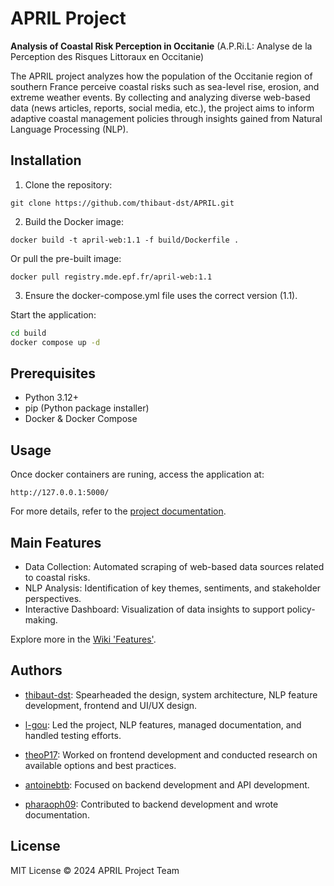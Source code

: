 # APRIL Project

**Analysis of Coastal Risk Perception in Occitanie** (A.P.Ri.L: Analyse de la Perception des Risques Littoraux en Occitanie)

The APRIL project analyzes how the population of the Occitanie region of southern France perceive coastal risks such as sea-level rise, erosion, and extreme weather events. By collecting and analyzing diverse web-based data (news articles, reports, social media, etc.), the project aims to inform adaptive coastal management policies through insights gained from Natural Language Processing (NLP).

## Installation

1. Clone the repository:

```git clone https://github.com/thibaut-dst/APRIL.git```

2. Build the Docker image:

```docker build -t april-web:1.1 -f build/Dockerfile .```

Or pull the pre-built image:

```docker pull registry.mde.epf.fr/april-web:1.1```

3. Ensure the docker-compose.yml file uses the correct version (1.1).

Start the application:

```bash
cd build
docker compose up -d
```

## Prerequisites

- Python 3.12+
- pip (Python package installer)
- Docker & Docker Compose

## Usage

Once docker containers are runing, access the application at:

```http://127.0.0.1:5000/```

For more details, refer to the [project documentation](https://github.com/thibaut-dst/APRIL/wiki).

## Main Features

- Data Collection: Automated scraping of web-based data sources related to coastal risks.
- NLP Analysis: Identification of key themes, sentiments, and stakeholder perspectives.
- Interactive Dashboard: Visualization of data insights to support policy-making.

Explore more in the [Wiki 'Features'](https://github.com/thibaut-dst/APRIL/wiki/Features).

## Authors

- [thibaut-dst](https://github.com/thibaut-dst):
Spearheaded the design, system architecture, NLP feature development, frontend and UI/UX design.

-  [l-gou](https://github.com/l-gou):
Led the project, NLP features, managed documentation, and handled testing efforts.

-  [theoP17](https://github.com/theoP17):
Worked on frontend development and conducted research on available options and best practices.

-  [antoinebtb](https://github.com/antoinebtb):
Focused on backend development and API development.

- [pharaoph09](https://github.com/pharaoph09):
Contributed to backend development and wrote documentation.


## License

MIT License © 2024 APRIL Project Team
